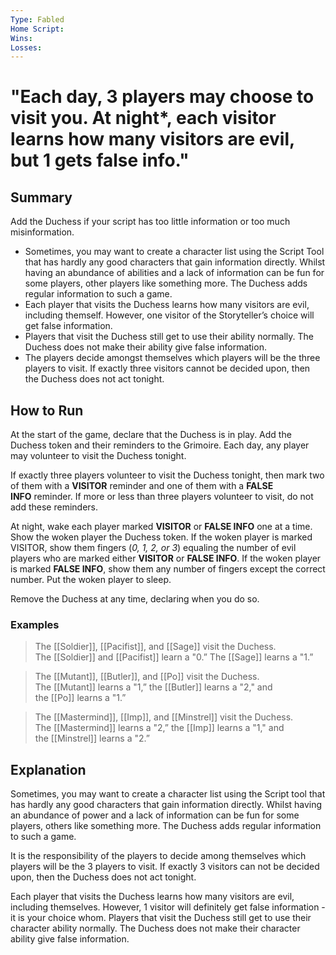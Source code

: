 ```yaml
---
Type: Fabled
Home Script: 
Wins: 
Losses:
---
```

# "Each day, 3 players may choose to visit you. At night*, each visitor learns how many visitors are evil, but 1 gets false info."

## Summary
Add the Duchess if your script has too little information or too much misinformation.

- Sometimes, you may want to create a character list using the Script Tool that has hardly any good characters that gain information directly. Whilst having an abundance of abilities and a lack of information can be fun for some players, other players like something more. The Duchess adds regular information to such a game.
- Each player that visits the Duchess learns how many visitors are evil, including themself. However, one visitor of the Storyteller’s choice will get false information.
- Players that visit the Duchess still get to use their ability normally. The Duchess does not make their ability give false information.
- The players decide amongst themselves which players will be the three players to visit. If exactly three visitors cannot be decided upon, then the Duchess does not act tonight.
## How to Run
At the start of the game, declare that the Duchess is in play. Add the Duchess token and their reminders to the Grimoire. Each day, any player may volunteer to visit the Duchess tonight.

If exactly three players volunteer to visit the Duchess tonight, then mark two of them with a **VISITOR** reminder and one of them with a **FALSE INFO** reminder. If more or less than three players volunteer to visit, do not add these reminders.

At night, wake each player marked **VISITOR** or **FALSE INFO** one at a time. Show the woken player the Duchess token. If the woken player is marked VISITOR, show them fingers (_0, 1, 2, or 3_) equaling the number of evil players who are marked either **VISITOR** or **FALSE INFO**. If the woken player is marked **FALSE INFO**, show them any number of fingers except the correct number. Put the woken player to sleep.

Remove the Duchess at any time, declaring when you do so.
### Examples
>The [[Soldier]], [[Pacifist]], and [[Sage]] visit the Duchess. The [[Soldier]] and [[Pacifist]] learn a "0.” The [[Sage]] learns a "1.”

>The [[Mutant]], [[Butler]], and [[Po]] visit the Duchess. The [[Mutant]] learns a "1,” the [[Butler]] learns a "2," and the [[Po]] learns a "1.”

>The [[Mastermind]], [[Imp]], and [[Minstrel]] visit the Duchess. The [[Mastermind]] learns a "2,” the [[Imp]] learns a "1," and the [[Minstrel]] learns a "2.”

## Explanation
Sometimes, you may want to create a character list using the Script tool that has hardly any good characters that gain information directly. Whilst having an abundance of power and a lack of information can be fun for some players, others like something more. The Duchess adds regular information to such a game.

It is the responsibility of the players to decide among themselves which players will be the 3 players to visit. If exactly 3 visitors can not be decided upon, then the Duchess does not act tonight.

Each player that visits the Duchess learns how many visitors are evil, including themselves. However, 1 visitor will definitely get false information - it is your choice whom. Players that visit the Duchess still get to use their character ability normally. The Duchess does not make their character ability give false information.

